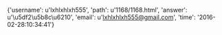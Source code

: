 {'username': u'lxhlxhlxh555', 'path': u'1168/1168.html', 'answer': u'\u5df2\u5b8c\u6210', 'email': u'lxhlxhlxh555@gmail.com', 'time': '2016-02-28:10:34:41'}